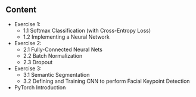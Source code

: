 ## Content
* Exercise 1: 
    * 1.1 Softmax Classification (with Cross-Entropy Loss)
    * 1.2 Implementing a Neural Network
* Exercise 2: 
    * 2.1 Fully-Connected Neural Nets
    * 2.2 Batch Normalization
    * 2.3 Dropout
* Exercise 3: 
    * 3.1 Semantic Segmentation
    * 3.2 Defining and Training CNN to perform Facial Keypoint Detection
* PyTorch Introduction

    